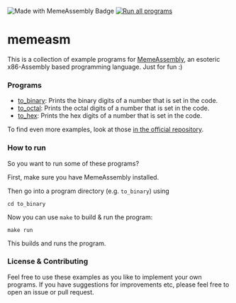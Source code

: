 ![Made with MemeAssembly Badge](https://img.shields.io/badge/made%20with-MemeAssembly-blue) [![Run all programs](https://github.com/xarantolus/memeasm/actions/workflows/run_all.yml/badge.svg)](https://github.com/xarantolus/memeasm/actions/workflows/run_all.yml)

# memeasm
This is a collection of example programs for [MemeAssembly](https://github.com/kammt/MemeAssembly), an esoteric x86-Assembly based programming language. Just for fun :)

### Programs
* [to_binary](to_binary/to_binary.memeasm): Prints the binary digits of a number that is set in the code.
* [to_octal](to_octal/to_octal.memeasm): Prints the octal digits of a number that is set in the code.
* [to_hex](to_hex/to_hex.memeasm): Prints the hex digits of a number that is set in the code.

To find even more examples, look at those [in the official repository](https://github.com/kammt/MemeAssembly/tree/main/examples).

### How to run
So you want to run some of these programs?

First, make sure you have MemeAssembly installed.

Then go into a program directory (e.g. `to_binary`) using 

    cd to_binary

Now you can use `make` to build & run the program:

    make run

This builds and runs the program.

### License & Contributing
Feel free to use these examples as you like to implement your own programs. If you have suggestions for improvements etc, please feel free to open an issue or pull request.
